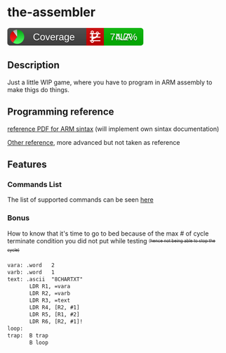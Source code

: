 # the-assembler

![Coverage Badge](CodeCoverage/Report/badge_combined.svg)

## Description
Just a little WIP game, where you have to program in ARM assembly to make thigs do things.



## Programming reference

[reference PDF for ARM sintax](https://iitd-plos.github.io/col718/ref/arm-instructionset.pdf#page=3) (will implement own sintax documentation)

[Other reference](https://www.macs.hw.ac.uk/~hwloidl/Courses/F28HS/Docu/DDI0406C_C_arm_architecture_reference_manual.pdf), more advanced but not taken as reference
 


## Features

### Commands List

The list of supported commands can be seen [here](docs/commands.md) 

### Bonus

How to know that it's time to go to bed because of the max # of cycle terminate condition you did not put while testing <sub><sup>(~~hence not being able to stop the cycle)~~</sup></sub>


```assembly
vara: .word   2         
varb: .word   1         
text: .ascii  "8CHARTXT"  
       LDR R1, =vara    
       LDR R2, =varb    
       LDR R3, =text    
       LDR R4, [R2, #1] 
       LDR R5, [R1, #2] 
       LDR R6, [R2, #1]!
loop:                   
trap:  B trap           
       B loop
```








<!-- ![][OK]

![][WIP]

![][TODO]

![][NODO] -->

<!-- [OK]: https://image.flaticon.com/icons/png/32/3248/3248235.png -->
<!-- ICONS SIMPLE -->
<!-- [OK]: https://image.flaticon.com/icons/png/32/190/190411.png -->
<!-- [WIP]: https://image.flaticon.com/icons/png/32/190/190435.png -->
<!-- [WIP]: https://image.flaticon.com/icons/png/32/190/190420.png
[TODO]: https://image.flaticon.com/icons/png/32/190/190406.png
[NODO]: https://image.flaticon.com/icons/png/32/190/190438.png -->

<!-- rating and validation pack -->

<!-- [OK]: https://image.flaticon.com/icons/png/32/1721/1721945.png -->
[OK]: https://image.flaticon.com/icons/png/32/1722/1722017.png

[WIP]:  https://image.flaticon.com/icons/png/32/1721/1721923.png

[TODO]: https://image.flaticon.com/icons/png/32/3248/3248209.png

<!-- [NODO]: https://image.flaticon.com/icons/png/32/1721/1721955.png -->
[NODO]: https://image.flaticon.com/icons/png/32/1721/1721977.png

[NODO]: https://image.flaticon.com/icons/png/32/3558/3558838.png

<!-- 
![][OK]

![][WIP]

![][TODO]

![][NODO] -->




